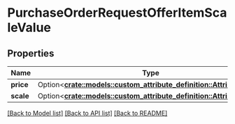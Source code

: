 # PurchaseOrderRequestOfferItemScaleValue

## Properties

Name | Type | Description | Notes
------------ | ------------- | ------------- | -------------
**price** | Option<[**crate::models::custom_attribute_definition::AttributeType**](decimal.md)> |  | [optional]
**scale** | Option<[**crate::models::custom_attribute_definition::AttributeType**](decimal.md)> |  | [optional]

[[Back to Model list]](../README.md#documentation-for-models) [[Back to API list]](../README.md#documentation-for-api-endpoints) [[Back to README]](../README.md)


